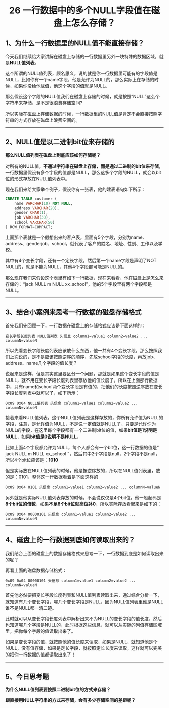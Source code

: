 <h1 align="center">26 一行数据中的多个NULL字段值在磁盘上怎么存储？</h1>






## 1、为什么一行数据里的NULL值不能直接存储？

今天我们继续给大家讲解在磁盘上存储的一行数据里另外一块特殊的数据区域，就是**NULL值列表**。

这个所谓的NULL值列表，顾名思义，说的就是你一行数据里可能有的字段值是NULL，比如你有一个name字段，他是允许为NULL的，那么实际上在存储的时候，如果你没给他赋值，他这个字段的值就是NULL。

那么假设这个字段的NULL值我们在磁盘上存储的时候，就是按照“NULL”这么个字符串来存储，是不是很浪费存储空间?

所以实际在磁盘上存储数据的时候，一行数据里的NULL值是肯定不会直接按照字符串的方式存放在磁盘上浪费空间的。



---

## 2、NULL值是以二进制bit位来存储的

**那么NULL值列表在磁盘上到底应该如何存储呢？**

对所有的NULL值，**不通过字符串在磁盘上存储，而是通过二进制的bit位来存储**，一行数据里假设有多个字段的值都是NULL，那么这多个字段的NULL，就会以bit位的形式存放在NULL值列表中。

现在我们来给大家举个例子，假设你有一张表，他的建表语句如下所示：

```sql
CREATE TABLE customer (
	name VARCHAR(10) NOT NULL,
	address VARCHAR(20),
	gender CHAR(1),
	job VARCHAR(30),
	school VARCHAR(50)
) ROW_FORMAT=COMPACT;
```

上面那个表就是一个假想出来的客户表，里面有5个字段，分别为name、address、genderjob、school，就代表了客户的姓名、地址、性别、工作以及学校。

其中有4个变长字段，还有一个定长字段，然后第一个name字段是声明了NOT NULL的，就是不能为NULL，其他4个字段都可能是NULL的。

那么现在我们来假设这个表里有如下一行数据，现在来看看，他在磁盘上是怎么来存储的：“jack NULL m NULL xx_school”，他的5个字段里有两个字段都是NULL。



---

## 3、结合小案例来思考一行数据的磁盘存储格式

首先我们先回顾一下，一行数据在磁盘上的存储格式应该是下面这样的：

```
变长字段长度列表 NULL值列表 头信息 column1=value1 column2=value2 ... columnN=valueN
```

所以先看变长字段长度列表应该放什么东西，他一共有4个变长字段，那么按照我们上次说的，是不是应该按照逆序的顺序，先放school字段的长度，再放job、address、name几个字段的值长度？

说起来是这样，但是其实这里要区分一个问题，那就是如果这个变长字段的值是NULL，就不用在变长字段长度列表里存放他的值长度了，所以在上面那行数据中，只有name和school两个变长字段是有值的，把他们的长度按照逆序放在变长字段长度列表中就可以了，如下所示：

```
0x09 0x04 NULL值列表 头信息 column1=value1 column2=value2 ... columnN=valueN
```

接着来看NULL值列表，这个NULL值列表是这样存放的，你所有允许值为NULL的字段，注意，是允许值为NULL，不是说一定值就是NULL了，只要是允许你为NULL的字段，在这里每个字段都有一个二进制bit位的值，如果**bit值是1说明是NULL**，如果**bit值是0说明不是NULL**。

比如上面4个字段都允许为NULL，每个人都会有一个bit位，这一行数据的值是“ jack NULL m NULL xx_school ”，然后其中2个字段是null，2个字段不是null，所以4个bit位应该是：**1010**

但是实际放在NULL值列表的时候，他是按逆序放的，所以在NULL值列表里，放的是：0101，整体这一行数据看着是下面这样的

```
0x09 0x04 0101 头信息 column1=value1 column2=value2 ... columnN=valueN
```

另外就是他实际NULL值列表存放的时候，不会说仅仅是4个bit位，他一般起码是**8个bit位的倍数**，如果**不足8个bit位就高位补0**，所以实际存放看起来是如下的：

```
0x09 0x04 00000101 头信息 column1=value1 column2=value2 ... columnN=valueN
```



---

## 4、磁盘上的一行数据到底如何读取出来的？

我们结合上面的磁盘上的数据存储格式来思考一下，一行数据到底是如何读取出来的呢？

再看上面的磁盘数据存储格式：

```
0x09 0x04 00000101 头信息 column1=value1 column2=value2 ... columnN=valueN
```

首先他必然要把变长字段长度列表和NULL值列表读取出来，通过综合分析一下，就知道有几个变长字段，哪几个变长字段是NULL，因为NULL值列表里谁是NULL谁不是NULL都一清二楚。

此时就可以从变长字段长度列表中解析出来不为NULL的变长字段的值长度，然后也知道哪几个字段是NULL的，此时根据这些信息，就可以从实际的列值存储区域里，把你每个字段的值读取出来了。

如果是变长字段的值，就按照他的值长度来读取，如果是NULL，就知道他是个NULL，没有值存储，如果是定长字段，就按照定长长度来读取，这样就可以完美的把你一行数据的值都读取出来了！

---

## 5、今日思考题

**为什么NULL值列表要按照二进制bit位的方式来存储？**

**跟直接用NULL字符串的方式来存储，会有多少存储空间的差距呢？**
